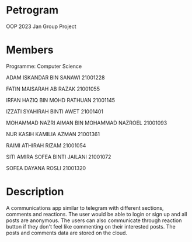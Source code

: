 # Petrogram
OOP 2023 Jan Group Project

# Members
Programme: Computer Science

ADAM ISKANDAR BIN SANAWI 21001228

FATIN MAISARAH AB RAZAK 21001055

IRFAN HAZIQ BIN MOHD RATHUAN 21001145

IZZATI SYAHIRAH BINTI AWET 21001401

MOHAMMAD NAZRI AIMAN BIN MOHAMMAD NAZROEL 21001093

NUR KASIH KAMILIA AZMAN 21001361

RAIMI ATHIRAH RIZAM 21001054

SITI AMIRA SOFEA BINTI JAILANI 21001072

SOFEA DAYANA ROSLI 21001320

# Description
A communications app similar to telegram with different sections, comments and reactions. The user would be able to login
or sign up and all posts are anonymous. The users can also communicate through reaction button if they don't feel like commenting on their interested posts. The posts and comments data are stored on the cloud. 
